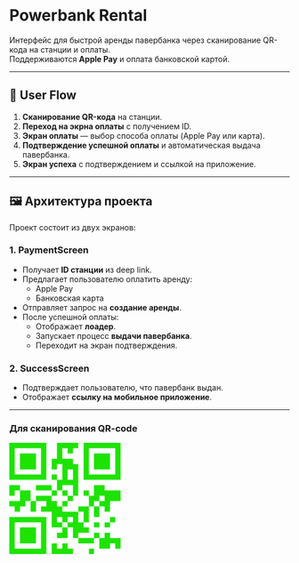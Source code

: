 # Powerbank Rental

Интерфейс для быстрой аренды павербанка через сканирование QR-кода на станции и оплаты.  
Поддерживаются **Apple Pay** и оплата банковской картой.

---

## 📖 User Flow

1. **Сканирование QR-кода** на станции.  
2. **Переход на экрна оплаты** с получением ID.  
3. **Экран оплаты** — выбор способа оплаты (Apple Pay или карта).  
4. **Подтверждение успешной оплаты** и автоматическая выдача павербанка.  
5. **Экран успеха** с подтверждением и ссылкой на приложение.

---

## 🖼 Архитектура проекта

Проект состоит из двух экранов:

### 1. PaymentScreen
- Получает **ID станции** из deep link.
- Предлагает пользователю оплатить аренду:
  - Apple Pay
  - Банковская карта
- Отправляет запрос на **создание аренды**.
- После успешной оплаты:
  - Отображает **лоадер**.
  - Запускает процесс **выдачи павербанка**.
  - Переходит на экран подтверждения.

### 2. SuccessScreen
- Подтверждает пользователю, что павербанк выдан.
- Отображает **ссылку на мобильное приложение**.

---

### Для сканирования QR-code

<img src="https://raw.githubusercontent.com/nsvetlakov/recharge_city/refs/heads/main/qr-code.png" height="200" width="200"/>

